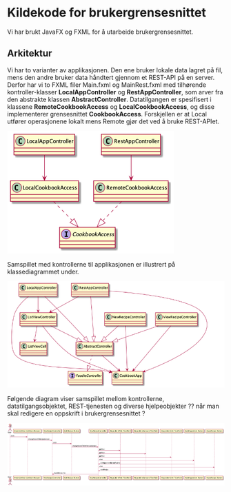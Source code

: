 # Kildekode for brukergrensesnittet

Vi har brukt JavaFX og FXML for å utarbeide brukergrensesnittet.

## Arkitektur

Vi har to varianter av applikasjonen. Den ene bruker lokale data lagret på fil, mens den andre bruker data håndtert gjennom et REST-API på en server. Derfor har vi to FXML filer Main.fxml og MainRest.fxml med tilhørende kontroller-klasser **LocalAppController** og **RestAppController**, som arver fra den abstrakte klassen **AbstractController**. Datatilgangen er spesifisert i klassene **RemoteCookbookAccess** og **LocalCookbookAccess**, og disse implementerer grensesnittet **CookbookAccess**. Forskjellen er at Local utfører operasjonene lokalt mens Remote gjør det ved å bruke REST-APIet.

![Datatilgang](dataAccess.png)

Samspillet med kontrollerne til applikasjonen er illustrert på klassediagrammet under. 

![Kontrollere](controllers.png)

Følgende diagram viser samspillet mellom kontrollerne, datatilgangsobjektet, REST-tjenesten og diverse hjelpeobjekter ?? når man skal redigere en oppskrift i brukergrensesnittet ?

![Sekvensdiagram](sequence.png)
